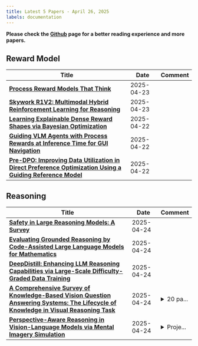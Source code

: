 ```yaml
---
title: Latest 5 Papers - April 26, 2025
labels: documentation
---
```

**Please check the [Github](https://github.com/dingyue772/DailyArxiv) page for a better reading experience and more papers.**

## Reward Model
| **Title** | **Date** | **Comment** |
| --- | --- | --- |
| **[Process Reward Models That Think](http://arxiv.org/abs/2504.16828v1)** | 2025-04-23 |  |
| **[Skywork R1V2: Multimodal Hybrid Reinforcement Learning for Reasoning](http://arxiv.org/abs/2504.16656v1)** | 2025-04-23 |  |
| **[Learning Explainable Dense Reward Shapes via Bayesian Optimization](http://arxiv.org/abs/2504.16272v1)** | 2025-04-22 |  |
| **[Guiding VLM Agents with Process Rewards at Inference Time for GUI Navigation](http://arxiv.org/abs/2504.16073v1)** | 2025-04-22 |  |
| **[Pre-DPO: Improving Data Utilization in Direct Preference Optimization Using a Guiding Reference Model](http://arxiv.org/abs/2504.15843v1)** | 2025-04-22 |  |

## Reasoning
| **Title** | **Date** | **Comment** |
| --- | --- | --- |
| **[Safety in Large Reasoning Models: A Survey](http://arxiv.org/abs/2504.17704v1)** | 2025-04-24 |  |
| **[Evaluating Grounded Reasoning by Code-Assisted Large Language Models for Mathematics](http://arxiv.org/abs/2504.17665v1)** | 2025-04-24 |  |
| **[DeepDistill: Enhancing LLM Reasoning Capabilities via Large-Scale Difficulty-Graded Data Training](http://arxiv.org/abs/2504.17565v1)** | 2025-04-24 |  |
| **[A Comprehensive Survey of Knowledge-Based Vision Question Answering Systems: The Lifecycle of Knowledge in Visual Reasoning Task](http://arxiv.org/abs/2504.17547v1)** | 2025-04-24 | <details><summary>20 pa...</summary><p>20 pages, 5 figures, 4 tables</p></details> |
| **[Perspective-Aware Reasoning in Vision-Language Models via Mental Imagery Simulation](http://arxiv.org/abs/2504.17207v1)** | 2025-04-24 | <details><summary>Proje...</summary><p>Project Page: https://apc-vlm.github.io/</p></details> |


